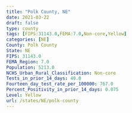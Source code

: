 ```yaml
---
title: "Polk County, NE"
date: 2021-03-22
draft: false
type: county
tags: [FIPS:31143.0,FEMA:7.0,Non-core,Yellow]
categories: [NE]
County: Polk County
State: NE
FIPS: 31143.0
FEMA_Region: 7.0
Population: 5213.0
NCHS_Urban_Rural_Classification: Non-core
Tests_in_prior_14_days: 40.0
Fourteen_day_test_rate_per_100000: 767.0
Percent_Positivity_in_prior_14_days: 0.075
Level: Yellow
url: /states/NE/polk-county
---
```



